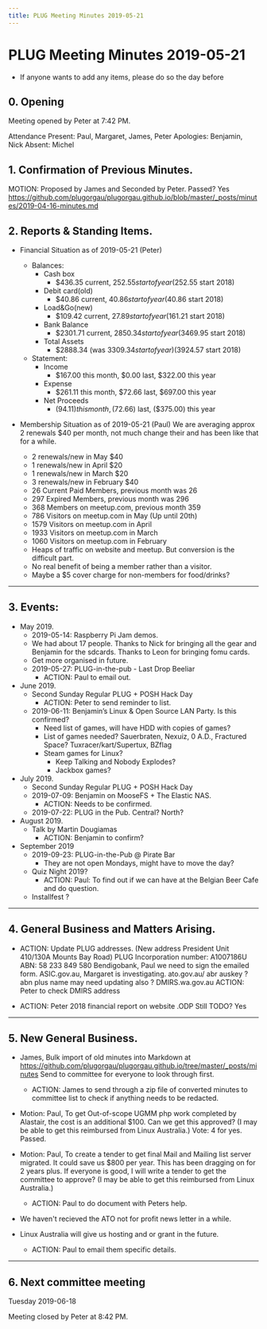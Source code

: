 ```yaml
---
title: PLUG Meeting Minutes 2019-05-21
---
```


# PLUG Meeting Minutes 2019-05-21

* If anyone wants to add any items, please do so the day before

## 0. Opening
Meeting opened by Peter at 7:42 PM.

Attendance
Present: Paul, Margaret, James, Peter
Apologies: Benjamin, Nick
Absent: Michel

## 1. Confirmation of Previous Minutes.
MOTION: Proposed by James and Seconded by Peter. Passed? Yes
https://github.com/plugorgau/plugorgau.github.io/blob/master/_posts/minutes/2019-04-16-minutes.md

## 2. Reports & Standing Items.
* Financial Situation as of 2019-05-21 (Peter)
  * Balances:
    * Cash box
      * $436.35 current, $252.55 start of year	($252.55 start 2018)
    * Debit card(old)
      * $40.86 current, $40.86 start of year		($40.86  start 2018)
    * Load&Go(new)
      * $109.42 current, $27.89 start of year	($161.21 start 2018)
    * Bank Balance
      * $2301.71 current, $2850.34 start of year	($3469.95 start 2018)
    * Total Assets
      * $2888.34 (was $3309.34 start of year)	($3924.57 start 2018)
  * Statement:
    * Income
      * $167.00 this month,	$0.00 last, $322.00 this year
    * Expense
      * $261.11 this month,	$72.66 last, $697.00 this year
    * Net Proceeds
      * ($94.11) this month,	($72.66) last, ($375.00) this year

* Membership Situation as of 2019-05-21 (Paul)
We are averaging approx 2 renewals $40 per month, not much change their and has been like that for a while.
  *	2 renewals/new in May $40
  *	1 renewals/new in April $20
  * 1 renewals/new in March $20
  * 3 renewals/new in February $40
  * 26 Current Paid Members, previous month was 26
  * 297 Expired Members, previous month was 296
  * 368 Members on meetup.com, previous month 359
  * 786 Visitors on meetup.com in May (Up until 20th)
  * 1579 Visitors on meetup.com in April
  * 1933 Visitors on meetup.com in March
  * 1060 Visitors on meetup.com in February
  * Heaps of traffic on website and meetup. But conversion is the difficult part.
  * No real benefit of being a member rather than a visitor.
  * Maybe a $5 cover charge for non-members for food/drinks?

----
## 3. Events:

* May 2019.
   * 2019-05-14: Raspberry Pi Jam demos.
   * We had about 17 people. Thanks to Nick for bringing all the gear and Benjamin for the sdcards. Thanks to Leon for bringing fomu cards.
   * Get more organised in future.
   * 2019-05-27: PLUG-in-the-pub - Last Drop Beeliar
     * ACTION: Paul to email out.
* June 2019.
   * Second Sunday Regular PLUG + POSH Hack Day
      * ACTION: Peter to send reminder to list.
   * 2019-06-11: Benjamin’s Linux & Open Source LAN Party. Is this confirmed?
      * Need list of games, will have HDD with copies of games?
      * List of games needed? Sauerbraten, Nexuiz, 0 A.D., Fractured Space? Tuxracer/kart/Supertux, BZflag
      * Steam games for Linux?
         * Keep Talking and Nobody Explodes?
         * Jackbox games?
* July 2019.
   * Second Sunday Regular PLUG + POSH Hack Day
   * 2019-07-09: Benjamin on MooseFS + The Elastic NAS.
      * ACTION: Needs to be confirmed.
   * 2019-07-22: PLUG in the Pub. Central? North?
* August 2019.
   * Talk by Martin Dougiamas
     * ACTION: Benjamin to confirm?
* September 2019
   * 2019-09-23: PLUG-in-the-Pub @ Pirate Bar
      * They are not open Mondays, might have to move the day?
   * Quiz Night 2019?
     * ACTION: Paul: To find out if we can have at the Belgian Beer Cafe and do question.
   *  Installfest ?

----
## 4. General Business and Matters Arising.

* ACTION: Update PLUG addresses.
  (New address President Unit 410/130A Mounts Bay Road)
  PLUG Incorporation number: A1007186U ABN: 58 233 849 580
  Bendigobank, Paul we need to sign the emailed form.
  ASIC.gov.au, Margaret is investigating.
  ato.gov.au/ abr auskey ?
  abn plus name may need updating also ?
  DMIRS.wa.gov.au
  ACTION: Peter to check DMIRS address

* ACTION: Peter 2018 financial report on website .ODP
  Still TODO? Yes

----
## 5. New General Business.
  * James, Bulk import of old minutes into Markdown at https://github.com/plugorgau/plugorgau.github.io/tree/master/_posts/minutes
Send to committee for everyone to look through first.
    * ACTION: James to send through a zip file of converted minutes to committee list to check if anything needs to be redacted.

  * Motion: Paul, To get Out-of-scope UGMM php work completed by Alastair, the cost is an additional $100. Can we get this approved?
  (I may be able to get this reimbursed from Linux Australia.)
  Vote: 4 for yes. Passed.

  * Motion: Paul, To create a tender to get final Mail and Mailing list server migrated.
  It could save us $800 per year. This has been dragging on for 2 years plus.
  If everyone is good, I will write a tender to get the committee to approve?
  (I may be able to get this reimbursed from Linux Australia.)
     * ACTION: Paul to do document with Peters help.

* We haven't recieved the ATO not for profit news letter in a while.

* Linux Australia will give us hosting and or grant in the future.
  * ACTION: Paul to email them specific details.

----
## 6. Next committee meeting
Tuesday 2019-06-18

Meeting closed by Peter at 8:42 PM.
